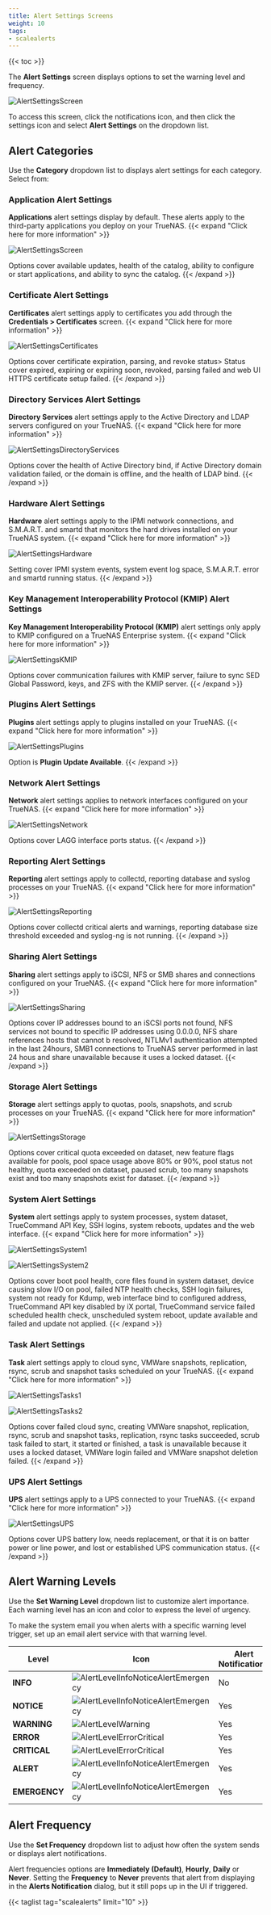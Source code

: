```yaml
---
title: Alert Settings Screens
weight: 10
tags:
- scalealerts
---
```



{{< toc >}}

The **Alert Settings** screen displays options to set the warning level and frequency. 

![AlertSettingsScreen](/images/SCALE/22.02/AlertSettingsScreen.png "TrueNAS SCALE Alert Settings")

To access this screen, click the <span class="material-icons">notifications</span> icon, and then click the <span class="material-icons">settings</span> icon and select **Alert Settings** on the dropdown list.

## Alert Categories

Use the **Category** dropdown list to displays alert settings for each category. Select from:

### Application Alert Settings
**Applications** alert settings display by default. These alerts apply to the third-party applications you deploy on your TrueNAS.
{{< expand "Click here for more information" >}}

![AlertSettingsScreen](/images/SCALE/22.02/AlertSettingsScreen.png "TrueNAS SCALE Alert Settings")

Options cover available updates, health of the catalog, ability to configure or start applications, and ability to sync the catalog.
{{< /expand >}}
### Certificate Alert Settings
**Certificates** alert settings apply to certificates you add through the **Credentials > Certificates** screen.
{{< expand "Click here for more information" >}}

![AlertSettingsCertificates](/images/SCALE/22.02/AlertSettingsCertificates.png "Certificates Alert Settings")

Options cover certificate expiration, parsing, and revoke status> Status cover expired, expiring or expiring soon, revoked, parsing failed and web UI HTTPS certificate setup failed. 
{{< /expand >}}
### Directory Services Alert Settings
**Directory Services** alert settings apply to the Active Directory and LDAP servers configured on your TrueNAS.
{{< expand "Click here for more information" >}}

![AlertSettingsDirectoryServices](/images/SCALE/22.02/AlertSettingsDirectoryServices.png "Directory Services Alert Settings")

Options cover the health of Active Directory bind, if Active Directory domain validation failed, or the domain is offline, and the health of LDAP bind.
{{< /expand >}}
### Hardware Alert Settings
**Hardware** alert settings apply to the IPMI network connections, and S.M.A.R.T. and smartd that monitors the hard drives installed on your TrueNAS system.
{{< expand "Click here for more information" >}}

![AlertSettingsHardware](/images/SCALE/22.02/AlertSettingsHardware.png "Hardware Alert Settings")

Setting cover IPMI system events, system event log space, S.M.A.R.T. error and smartd running status.
{{< /expand >}}
### Key Management Interoperability Protocol (KMIP) Alert Settings
**Key Management Interoperability Protocol (KMIP)** alert settings only apply to KMIP configured on a TrueNAS Enterprise system.
{{< expand "Click here for more information" >}}

![AlertSettingsKMIP](/images/SCALE/22.02/AlertSettingsKMIP.png "KMIP Alert Settings")

Options cover communication failures with KMIP server, failure to sync SED Global Password, keys, and ZFS with the KMIP server.
{{< /expand >}}
### Plugins Alert Settings
**Plugins** alert settings apply to plugins installed on your TrueNAS.
{{< expand "Click here for more information" >}}

![AlertSettingsPlugins](/images/SCALE/22.02/AlertSettingsPlugins.png "Plugin Alert Settings")

Option is **Plugin Update Available**.
{{< /expand >}}
### Network Alert Settings
**Network** alert settings applies to network interfaces configured on your TrueNAS.
{{< expand "Click here for more information" >}}

![AlertSettingsNetwork](/images/SCALE/22.02/AlertSettingsNetwork.png "Network Alert Settings")

Options cover LAGG interface ports status.
{{< /expand >}}
### Reporting Alert Settings
**Reporting** alert settings apply to collectd, reporting database and syslog processes on your TrueNAS.
{{< expand "Click here for more information" >}}

![AlertSettingsReporting](/images/SCALE/22.02/AlertSettingsReporting.png "Reporting Alert Settings")

Options cover collectd critical alerts and warnings, reporting database size threshold exceeded and syslog-ng is not running.
{{< /expand >}}
### Sharing Alert Settings
**Sharing** alert settings apply to iSCSI, NFS or SMB shares and connections configured on your TrueNAS.
{{< expand "Click here for more information" >}}

![AlertSettingsSharing](/images/SCALE/22.02/AlertSettingsSharing.png "Sharing Alert Settings")

Options cover IP addresses bound to an iSCSI ports not found, NFS services not bound to specific IP addresses using 0.0.0.0, NFS share references hosts that cannot b resolved, NTLMv1 authentication attempted in the last 24hours, SMB1 connections to TrueNAS server performed in last 24 hous and share unavailable because it uses a locked dataset.
{{< /expand >}}
### Storage Alert Settings
**Storage** alert settings apply to quotas, pools, snapshots, and scrub processes on your TrueNAS.
{{< expand "Click here for more information" >}}

![AlertSettingsStorage](/images/SCALE/22.02/AlertSettingsStorage.png "Storage Alert Settings")

Options cover critical quota exceeded on dataset, new feature flags available for pools, pool space usage above 80% or 90%, pool status not healthy, quota exceeded on dataset, paused scrub, too many snapshots exist and too many snapshots exist for dataset.
{{< /expand >}}
### System Alert Settings
**System** alert settings apply to system processes, system dataset, TrueCommand API Key, SSH logins, system reboots, updates and the web interface.
{{< expand "Click here for more information" >}}

![AlertSettingsSystem1](/images/SCALE/22.02/AlertSettingsSystem1.png "System Alert Settings")

![AlertSettingsSystem2](/images/SCALE/22.02/AlertSettingsSystem2.png "System Alert Settings")

Options cover boot pool health, core files found in system dataset, device causing slow I/O on pool, failed NTP health checks, SSH login failures, system not ready for Kdump, web interface bind to configured address, TrueCommand API key disabled by iX portal, TrueCommand service failed scheduled health check, unscheduled system reboot, update available and failed and update not applied.
{{< /expand >}}
### Task Alert Settings
**Task** alert settings apply to cloud sync, VMWare snapshots, replication, rsync, scrub and snapshot tasks scheduled on your TrueNAS.
{{< expand "Click here for more information" >}}

![AlertSettingsTasks1](/images/SCALE/22.02/AlertSettingsTasks1.png "Task Alert Settings")

![AlertSettingsTasks2](/images/SCALE/22.02/AlertSettingsTasks2.png "Task Alert Settings")

Options cover failed cloud sync, creating VMWare snapshot, replication, rsync, scrub and snapshot tasks, replication, rsync tasks succeeded, scrub task failed to start, it started or finished, a task is unavailable because it uses a locked dataset, VMWare login failed and VMWare snapshot deletion failed.
{{< /expand >}}
### UPS Alert Settings
**UPS** alert settings apply to a UPS connected to your TrueNAS.
{{< expand "Click here for more information" >}}

![AlertSettingsUPS](/images/SCALE/22.02/AlertSettingsUPS.png "UPS Alert Settings")

Options cover UPS battery low, needs replacement, or that it is on batter power or line power, and lost or established UPS communication status.
{{< /expand >}}

## Alert Warning Levels

Use the **Set Warning Level** dropdown list to customize alert importance. Each warning level has an icon and color to express the level of urgency.

To make the system email you when alerts with a specific warning level trigger, set up an email alert service with that warning level. 

| Level | Icon | Alert Notification? |
|-------|------|---------------------|
| **INFO** | ![AlertLevelInfoNoticeAlertEmergency](/images/SCALE/AlertLevelInfoNoticeAlertEmergency.png "Alert Levels") | No |
| **NOTICE** | ![AlertLevelInfoNoticeAlertEmergency](/images/SCALE/AlertLevelInfoNoticeAlertEmergency.png "Alert Levels") | Yes |
| **WARNING** | ![AlertLevelWarning](/images/SCALE/AlertLevelWarning.png "Alert Levels") | Yes |
| **ERROR** | ![AlertLevelErrorCritical](/images/SCALE/AlertLevelErrorCritical.png "Alert Levels") | Yes |
| **CRITICAL** | ![AlertLevelErrorCritical](/images/SCALE/AlertLevelErrorCritical.png "Alert Levels") | Yes |
| **ALERT** | ![AlertLevelInfoNoticeAlertEmergency](/images/SCALE/AlertLevelInfoNoticeAlertEmergency.png "Alert Levels") | Yes |
| **EMERGENCY** | ![AlertLevelInfoNoticeAlertEmergency](/images/SCALE/AlertLevelInfoNoticeAlertEmergency.png "Alert Levels") | Yes |

## Alert Frequency

Use the **Set Frequency** dropdown list to adjust how often the system sends or displays alert notifications. 

Alert frequencies options are **Immediately (Default)**, **Hourly**, **Daily** or **Never**. Setting the **Frequency** to **Never** prevents that alert from displaying in the **Alerts Notification** dialog, but it still pops up in the UI if triggered.

{{< taglist tag="scalealerts" limit="10" >}}